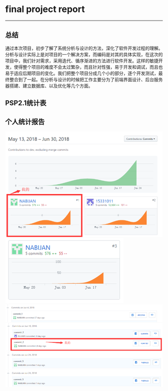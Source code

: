 # final project report
---
## 总结
  通过本次项目，初步了解了系统分析与设计的方法，深化了软件开发过程的理解。分析与设计实际上是对项目的一个解决方案，而编码是对其的具体实现，在这次的项目中，我们针对需求，采用迭代、循序渐进的方法进行软件开发。这样的敏捷开发，使得整个项目的难度不会太过繁杂，而且针对性强，易于开发和调试，而且也易于适应后期项目的变化。我们把整个项目分成几个小的部分，逐个开发测试，最终整合到了一起。在分析与设计的时候把工作主要分为了前端界面设计、后台服务器搭建、建立数据库、以及优化等几个方面。
## PSP2.1统计表
 
## 个人统计报告
![此处输入图片的描述][1]
![此处输入图片的描述][2]
![此处输入图片的描述][3]
![此处输入图片的描述][4]
![此处输入图片的描述][5]
![此处输入图片的描述][5]

  [1]: https://github.com/NABIJAN/pz/raw/master/001.png
  [2]: https://github.com/NABIJAN/pz/raw/master/002.png
  [3]: https://github.com/NABIJAN/pz/raw/master/003.png
  [4]: https://github.com/NABIJAN/pz/raw/master/004.png
  [5]: https://github.com/NABIJAN/pz/raw/master/005.png
  [6]: https://github.com/NABIJAN/pz/raw/master/006.png
